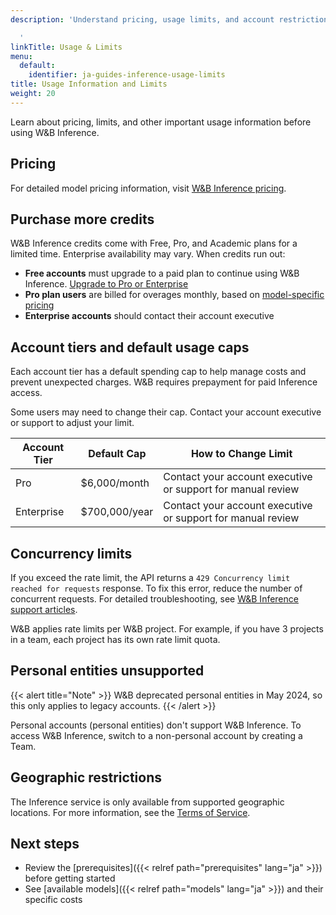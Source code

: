 ```yaml
---
description: 'Understand pricing, usage limits, and account restrictions for W&B Inference

  '
linkTitle: Usage & Limits
menu:
  default:
    identifier: ja-guides-inference-usage-limits
title: Usage Information and Limits
weight: 20
---
```


Learn about pricing, limits, and other important usage information before using W&B Inference.

## Pricing

For detailed model pricing information, visit [W&B Inference pricing](https://wandb.ai/site/pricing/inference).

## Purchase more credits

W&B Inference credits come with Free, Pro, and Academic plans for a limited time. Enterprise availability may vary. When credits run out:

- **Free accounts** must upgrade to a paid plan to continue using W&B Inference. [Upgrade to Pro or Enterprise](https://wandb.ai/subscriptions)
- **Pro plan users** are billed for overages monthly, based on [model-specific pricing](https://wandb.ai/site/pricing/inference)
- **Enterprise accounts** should contact their account executive

## Account tiers and default usage caps

Each account tier has a default spending cap to help manage costs and prevent unexpected charges. W&B requires prepayment for paid Inference access.

Some users may need to change their cap. Contact your account executive or support to adjust your limit.

| Account Tier | Default Cap | How to Change Limit |
|--------------|-------------|---------------------|
| Pro | $6,000/month | Contact your account executive or support for manual review |
| Enterprise | $700,000/year | Contact your account executive or support for manual review |

## Concurrency limits

If you exceed the rate limit, the API returns a `429 Concurrency limit reached for requests` response. To fix this error, reduce the number of concurrent requests. For detailed troubleshooting, see [W&B Inference support articles](/support/inference/).

W&B applies rate limits per W&B project. For example, if you have 3 projects in a team, each project has its own rate limit quota.

## Personal entities unsupported

{{< alert title="Note" >}}
W&B deprecated personal entities in May 2024, so this only applies to legacy accounts.
{{< /alert >}}

Personal accounts (personal entities) don't support W&B Inference. To access W&B Inference, switch to a non-personal account by creating a Team.

## Geographic restrictions

The Inference service is only available from supported geographic locations. For more information, see the [Terms of Service](https://docs.coreweave.com/docs/policies/terms-of-service/terms-of-use#geographic-restrictions).

## Next steps

- Review the [prerequisites]({{< relref path="prerequisites" lang="ja" >}}) before getting started
- See [available models]({{< relref path="models" lang="ja" >}}) and their specific costs